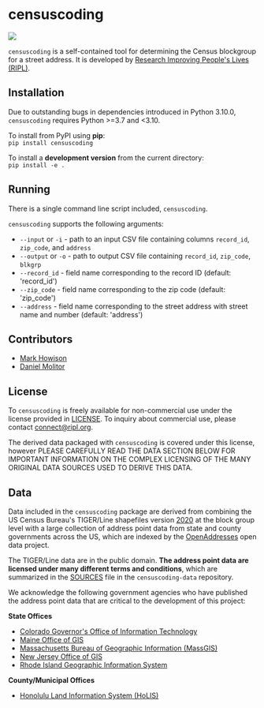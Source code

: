 # censuscoding

<!-- badges: start -->
![](https://github.com/ripl-org/censuscoding/actions/workflows/censuscoding.yml/badge.svg)
<!-- badges: end -->

`censuscoding` is a self-contained tool for determining the Census 
blockgroup for a street address. It is developed by
[Research Improving People's Lives (RIPL)](https://ripl.org).

## Installation

Due to outstanding bugs in dependencies introduced in Python 3.10.0,
`censuscoding` requires Python >=3.7 and <3.10.

To install from PyPI using **pip**:  
`pip install censuscoding`

To install a **development version** from the current directory:  
`pip install -e .`

## Running
There is a single command line script included, `censuscoding`.

`censuscoding` supports the following arguments:
* `--input` or `-i` - path to an input CSV file containing columns `record_id`, `zip_code`, and `address`
* `--output` or `-o` - path to output CSV file containing `record_id`, `zip_code`, `blkgrp`
* `--record_id` - field name corresponding to the record ID (default: 'record_id')
* `--zip_code` - field name corresponding to the zip code (default: 'zip_code')
* `--address` - field name corresponding to the street address with street name and number (default: 'address')

## Contributors
* [Mark Howison](https://mark.howison.org/)
* [Daniel Molitor](https://dmolitor.github.io)

## License

To `censuscoding` is freely available for non-commercial use under the license provided in [LICENSE](https://github.com/ripl-org/censuscoding/blob/main/LICENSE).
To inquiry about commercial use, please contact [connect@ripl.org](mailto:connect@ripl.org).

The derived data packaged with `censuscoding` is covered under this license, however PLEASE CAREFULLY READ THE DATA SECTION BELOW FOR IMPORTANT INFORMATION ON THE COMPLEX LICENSING OF THE MANY ORIGINAL DATA SOURCES USED TO DERIVE THIS DATA.

## Data

Data included in the `censuscoding` package are derived from combining the US Census Bureau's TIGER/Line shapefiles version [2020](https://www.census.gov/geographies/mapping-files/time-series/geo/tiger-line-file.2020.html) at the block group level with a large collection of address point data from state and county governments across the US, which are indexed by the [OpenAddresses](https://openaddresses.io/) open data project.

The TIGER/Line data are in the public domain. **The address point data are licensed under many different terms and conditions**, which are summarized in the [SOURCES](https://github.com/ripl-org/censuscoding-data/blob/main/SOURCES.md) file in the `censuscoding-data` repository.

We acknowledge the following government agencies who have published the address point data that are critical to the development of this project:

**State Offices**
* [Colorado Governor's Office of Information Technology](https://oit.colorado.gov/)
* [Maine Office of GIS](https://www.maine.gov/megis/)
* [Massachusetts Bureau of Geographic Information (MassGIS)](https://www.mass.gov/orgs/massgis-bureau-of-geographic-information)
* [New Jersey Office of GIS](https://njgin.nj.gov/njgin/about/ogis)
* [Rhode Island Geographic Information System](https://www.rigis.org)

**County/Municipal Offices**
* [Honolulu Land Information System (HoLIS)](https://www.honolulugis.org/)
